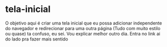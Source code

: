 # tela-inicial
O objetivo aqui é criar uma tela inicial que eu possa adicionar independente do navegador e redirecionar para uma outra página (Tudo com muito estilo ou quase)
ta confuso, eu sei. Vou explicar melhor outro dia. Entra no link ai do lado pra fazer mais sentido
